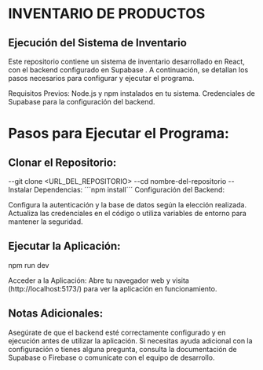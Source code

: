 # INVENTARIO DE PRODUCTOS 
## Ejecución del Sistema de Inventario
Este repositorio contiene un sistema de inventario desarrollado en React, con el backend configurado en Supabase . A continuación, se detallan los pasos necesarios para configurar y ejecutar el programa.

Requisitos Previos:
Node.js y npm instalados en tu sistema.
Credenciales de Supabase para la configuración del backend.
# Pasos para Ejecutar el Programa:
## Clonar el Repositorio:
--git clone <URL_DEL_REPOSITORIO>
--cd nombre-del-repositorio
--Instalar Dependencias:
´´´npm install´´´
Configuración del Backend:


Configura la autenticación y la base de datos según la elección realizada.
Actualiza las credenciales en el código o utiliza variables de entorno para mantener la seguridad.
## Ejecutar la Aplicación:

npm run dev 

Acceder a la Aplicación:
Abre tu navegador web y visita (http://localhost:5173/) para ver la aplicación en funcionamiento.
## Notas Adicionales:
Asegúrate de que el backend esté correctamente configurado y en ejecución antes de utilizar la aplicación.
Si necesitas ayuda adicional con la configuración o tienes alguna pregunta, consulta la documentación de Supabase o Firebase o comunícate con el equipo de desarrollo.
